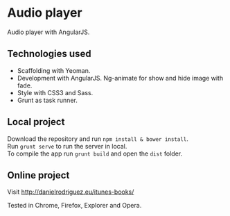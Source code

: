 # Audio player

Audio player with AngularJS.

## Technologies used

- Scaffolding with Yeoman.
- Development with AngularJS. Ng-animate for show and hide image with fade.
- Style with CSS3 and Sass.
- Grunt as task runner.

## Local project

Download the repository and run `npm install & bower install`.<br>
Run `grunt serve` to run the server in local.<br>
To compile the app run `grunt build` and open the `dist` folder.

## Online project

Visit http://danielrodriguez.eu/itunes-books/
 <p>
 
Tested in Chrome, Firefox, Explorer and Opera.

